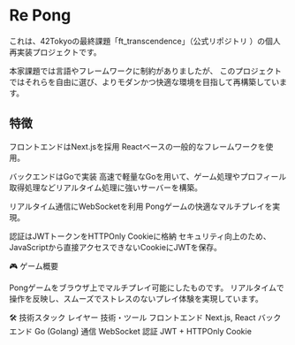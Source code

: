 # Re Pong

これは、42Tokyoの最終課題「ft_transcendence」（公式リポジトリ
）の個人再実装プロジェクトです。

本家課題では言語やフレームワークに制約がありましたが、
このプロジェクトではそれらを自由に選び、よりモダンかつ快適な環境を目指して再構築しています。

## 特徴

フロントエンドはNext.jsを採用
Reactベースの一般的なフレームワークを使用。

バックエンドはGoで実装
高速で軽量なGoを用いて、ゲーム処理やプロフィール取得処理などリアルタイム処理に強いサーバーを構築。

リアルタイム通信にWebSocketを利用
Pongゲームの快適なマルチプレイを実現。

認証はJWTトークンをHTTPOnly Cookieに格納
セキュリティ向上のため、JavaScriptから直接アクセスできないCookieにJWTを保存。

🎮 ゲーム概要

Pongゲームをブラウザ上でマルチプレイ可能にしたものです。
リアルタイムで操作を反映し、スムーズでストレスのないプレイ体験を実現しています。

🛠 技術スタック
レイヤー	技術・ツール
フロントエンド	Next.js, React
バックエンド	Go (Golang)
通信	WebSocket
認証	JWT + HTTPOnly Cookie
